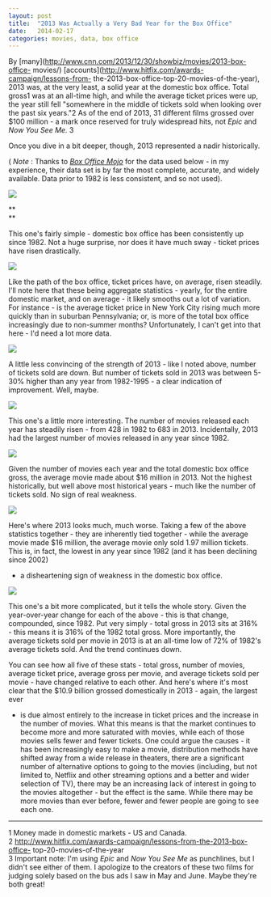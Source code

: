 ```yaml
---
layout: post
title:  "2013 Was Actually a Very Bad Year for the Box Office"
date:   2014-02-17
categories: movies, data, box office
---
```


By [many](http://www.cnn.com/2013/12/30/showbiz/movies/2013-box-office-
movies/) [accounts](http://www.hitfix.com/awards-campaign/lessons-from-
the-2013-box-office-top-20-movies-of-the-year), 2013 was, at the very least, a
solid year at the domestic box office. Total gross1 was at an all-time high,
and while the average ticket prices were up, the year still fell "somewhere in
the middle of tickets sold when looking over the past six years."2 As of the
end of 2013, 31 different films grossed over $100 million - a mark once
reserved for truly widespread hits, not _Epic_  and _Now You See Me._ 3  
  
Once you dive in a bit deeper, though, 2013 represented a nadir historically.  
  
( _Note_ : Thanks to _[Box Office Mojo](http://www.boxofficemojo.com/yearly/)_
for the data used below - in my experience, their data set is by far the most
complete, accurate, and widely available. Data prior to 1982 is less
consistent, and so not used).  
  
  

[![](http://1.bp.blogspot.com/-ctwZUQtuWbM/UwIlHzNqgCI/AAAAAAAAADw/6HFKqBM6o9o/s1600/Yearly+Box+Office.png)](http://1.bp.blogspot.com/-ctwZUQtuWbM/UwIlHzNqgCI/AAAAAAAAADw/6HFKqBM6o9o/s1600/Yearly+Box+Office.png)

**  
**  
  
  
  
  
  
  
  
  
  
  
This one's fairly simple - domestic box office has been consistently up since
1982. Not a huge surprise, nor does it have much sway - ticket prices have
risen drastically.  
  
  

[![](http://3.bp.blogspot.com/-bVd9GFmB9fU/UwIlHad5SZI/AAAAAAAAADs/60mRyXVVrsg/s1600/Yearly+Avg.+Ticket+Price.png)](http://3.bp.blogspot.com/-bVd9GFmB9fU/UwIlHad5SZI/AAAAAAAAADs/60mRyXVVrsg/s1600/Yearly+Avg.+Ticket+Price.png)

  
  
  
  
  
  
  
  
  
  
  
  
Like the path of the box office, ticket prices have, on average, risen
steadily. I'll note here that these being aggregate statistics - yearly, for
the entire domestic market, and on average - it likely smooths out a lot of
variation. For instance - is the average ticket price in New York City rising
much more quickly than in suburban Pennsylvania; or, is more of the total box
office increasingly due to non-summer months? Unfortunately, I can't get into
that here - I'd need a lot more data.  
  
  

[![](http://2.bp.blogspot.com/-vuWcX9t8XFY/UwIlIRKDI8I/AAAAAAAAAEA/1PK3ha79koc/s1600/Yearly+Tickets+Sold.png)](http://2.bp.blogspot.com/-vuWcX9t8XFY/UwIlIRKDI8I/AAAAAAAAAEA/1PK3ha79koc/s1600/Yearly+Tickets+Sold.png)

  
  
  

A little less convincing of the strength of 2013 - like I noted above, number
of tickets sold are down. But number of tickets sold in 2013 was between 5-30%
higher than any year from 1982-1995 - a clear indication of improvement. Well,
maybe.

  

[![](http://4.bp.blogspot.com/-slsQ26Mmbvc/UwIoMzxQ5SI/AAAAAAAAAEQ/qS6LVMRswWA/s1600/Yearly+%23+of+Movies.png)](http://4.bp.blogspot.com/-slsQ26Mmbvc/UwIoMzxQ5SI/AAAAAAAAAEQ/qS6LVMRswWA/s1600/Yearly+%23+of+Movies.png)

  
This one's a little more interesting. The number of movies released each year
has steadily risen - from 428 in 1982 to 683 in 2013. Incidentally, 2013 had
the largest number of movies released in any year since 1982.  
  
  

[![](http://3.bp.blogspot.com/-p3bfbYkB5Fw/UwIlHHnvrTI/AAAAAAAAADo/D-xQnn6d9Ck/s1600/Yearly+Avg.+Gross+per+Movie.png)](http://3.bp.blogspot.com/-p3bfbYkB5Fw/UwIlHHnvrTI/AAAAAAAAADo/D-xQnn6d9Ck/s1600/Yearly+Avg.+Gross+per+Movie.png)

  
  
  
  
  
  
  
  
  
  
  
  
Given the number of movies each year and the total domestic box office gross,
the average movie made about $16 million in 2013. Not the highest
historically, but well above most historical years - much like the number of
tickets sold. No sign of real weakness.  
  
  

[![](http://4.bp.blogspot.com/-2tadn4xtnE8/UwIlHb88IOI/AAAAAAAAAD0/sA4I5aaNWMY/s1600/Yearly+Avg.+Tickets+Sold.png)](http://4.bp.blogspot.com/-2tadn4xtnE8/UwIlHb88IOI/AAAAAAAAAD0/sA4I5aaNWMY/s1600/Yearly+Avg.+Tickets+Sold.png)

  
  
  
  
  
  
  
  
  
  
  
  
Here's where 2013 looks much, much worse. Taking a few of the above statistics
together - they are inherently tied together - while the average movie made
$16 million, the average movie only sold 1.97 million tickets. This is, in
fact, the lowest in any year since 1982 (and it has been declining since 2002)
- a disheartening sign of weakness in the domestic box office.  
  
  

[![](http://1.bp.blogspot.com/-cXsc7lY3kig/UwIlP5TP3RI/AAAAAAAAAEI/j_g5vD83-7Y/s1600/Compounded+YoY+Change.png)](http://1.bp.blogspot.com/-cXsc7lY3kig/UwIlP5TP3RI/AAAAAAAAAEI/j_g5vD83-7Y/s1600/Compounded+YoY+Change.png)

  
  
  
  
  
  
  
  
  
  
  
  
  
This one's a bit more complicated, but it tells the whole story. Given the
year-over-year change for each of the above - this is that change, compounded,
since 1982. Put very simply - total gross in 2013 sits at 316% - this means it
is 316% of the 1982 total gross. More importantly, the average tickets sold
per movie in 2013 is at an all-time low of 72% of 1982's average tickets sold.
And the trend continues down.  
  
You can see how all five of these stats - total gross, number of movies,
average ticket price, average gross per movie, and average tickets sold per
movie - have changed relative to each other. And here's where it's most clear
that the $10.9 billion grossed domestically in 2013 - again, the largest ever
- is due almost entirely to the increase in ticket prices and the increase in
the number of movies. What this means is that the market continues to become
more and more saturated with movies, while each of those movies sells fewer
and fewer tickets. One could argue the causes - it has been increasingly easy
to make a movie, distribution methods have shifted away from a wide release in
theaters, there are a significant number of alternative options to going to
the movies (including, but not limited to, Netflix and other streaming options
and a better and wider selection of TV), there may be an increasing lack of
interest in going to the movies altogether - but the effect is the same. While
there may be more movies than ever before, fewer and fewer people are going to
see each one.  
  
__________________________________________________________________  
  
1 Money made in domestic markets - US and Canada.  
2 http://www.hitfix.com/awards-campaign/lessons-from-the-2013-box-office-
top-20-movies-of-the-year  
3 Important note: I'm using _Epic_ and _Now You See Me_  as punchlines, but I
didn't see either of them. I apologize to the creators of these two films for
judging solely based on the bus ads I saw in May and June. Maybe they're both
great!

